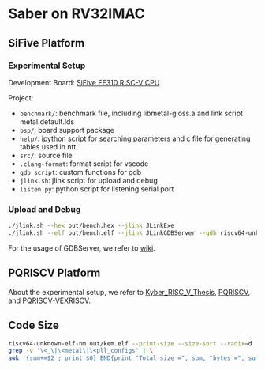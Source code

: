 # Saber on RV32IMAC

## SiFive Platform
### Experimental Setup

Development Board: [SiFive FE310 RISC-V CPU](https://www.sifive.com/boards/hifive1-rev-b)

Project:

* `benchmark/`: benchmark file, including libmetal-gloss.a and link script metal.default.lds
* `bsp/`: board support package
* `help/`: ipython script for searching parameters and c file for generating tables used in ntt.
* `src/`: source file
* `.clang-format`: format script for vscode
* `gdb_script`: custom functions for gdb
* `jlink.sh`: jlink script for upload and debug
* `listen.py`: python script for listening serial port

### Upload and Debug

```bash
./jlink.sh --hex out/bench.hex --jlink JLinkExe
./jlink.sh --elf out/bench.elf --jlink JLinkGDBServer --gdb riscv64-unknown-elf-gdb
```

For the usage of GDBServer, we refer to [wiki](https://wiki.segger.com/J-Link_GDB_Server).

## PQRISCV Platform

About the experimental setup, we refer to [Kyber_RISC_V_Thesis](https://github.com/denigreco/Kyber_RISC_V_Thesis), [PQRISCV](https://github.com/mupq/pqriscv), and [PQRISCV-VEXRISCV](https://github.com/mupq/pqriscv-vexriscv).

## Code Size

```bash
riscv64-unknown-elf-nm out/kem.elf --print-size --size-sort --radix=d | \
grep -v '\<_\|\<metal\|\<pll_configs' | \
awk '{sum+=$2 ; print $0} END{print "Total size =", sum, "bytes =", sum/1024, "kB"}'
```